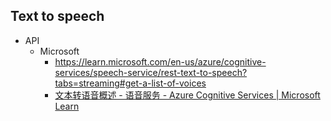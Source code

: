 
## Text to speech
- API
	- Microsoft
		- https://learn.microsoft.com/en-us/azure/cognitive-services/speech-service/rest-text-to-speech?tabs=streaming#get-a-list-of-voices
		-  [文本转语音概述 - 语音服务 - Azure Cognitive Services | Microsoft Learn](https://learn.microsoft.com/zh-cn/azure/cognitive-services/speech-service/text-to-speech)
  